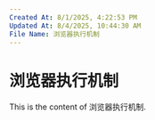```yaml
---
Created At: 8/1/2025, 4:22:53 PM
Updated At: 8/4/2025, 10:44:30 AM
File Name: 浏览器执行机制
---
```


# 浏览器执行机制

This is the content of 浏览器执行机制.
